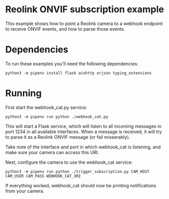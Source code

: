 # Reolink ONVIF subscription example

This example shows how to point a Reolink camera to a webhook endpoint to receive ONVIF events, and how to parse those events.

# Dependencies

To run these examples you'll need the following dependencies:

```
python3 -m pipenv install flask aiohttp orjson typing_extensions
```

# Running

First start the webhook_cat.py service:

```
python3 -m pipenv run python ./webhook_cat.py
```

This will start a Flask service, which will listen to all incoming messages in port 1234 in all available interfaces. When a message is received, it will try to parse it as a Reolink ONVIF message (or fail misserably).

Take note of the interface and port in which webhook_cat is listening, and make sure your camera can access this URI.

Next, configure the camera to use the webhook_cat service:

```
python3 -m pipenv run python ./trigger_subscription.py CAM_HOST CAM_USER CAM_PASS WEBHOOK_CAT_URI
```

If everything worked, webhook_cat should now be printing notifications from your camera.

